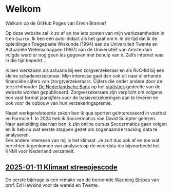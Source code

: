 # Welkom
Welkom op de GitHub Pages van Erwin Bramer!

Op deze website zal ik zo af en toe iets posten van mijn werkzaamheden in `R` en `Quarto`. Ik ben een auto-didact als het gaat om `R`. In de tijd dat ik de opleidingen Toegepaste Wiskunde (1994) aan de Universiteit Twente en Actuariële Wetenschappen (1997) aan de Universiteit van Amsterdam volgde werd er nog geen les gegeven met behulp van `R`. Zelfs internet was in die tijd beperkt... 
  
Ik ben werkzaam als actuaris bij een zorgverzekeraar en als RvC-lid bij een kleine schadeverzekeraar. Mijn interesse gaat dan ook uit naar allerhande financiële cijfers van (zorg)verzekeraars. Cijfers die onder andere door de toezichthouder [De Nederlandsche Bank](https://www.dnb.nl) op het [statistiek](https://www.dnb.nl/statistieken) gedeelte van de website worden gepubliceerd. Zorgverzekeraars zijn verplicht om volgens een vast format jaarcijfers voor de basisverzekeringen aan te leveren en ook voor de opbouw van hun verzekeringspremie.   
  
Naast werkgerelateerde zaken ben ik qua sporten geïnteresseerd in voetbal en Formule 1. In 2024 heb ik Soccermatics van David Sumpter gelezen. Naar aanleiding daarvan ben ik zijn online cursus Soccermatics gaan volgen en ik heb nu wat eerste stappen gezet om zogenaamde tracking data te analyseren.  
Een andere interesse van mij is het klimaat. Je zult dus ook af en toe wat berichten tegenkomen van analyses op de weerdata die bijvoorbeeld het KNMI voor Nederland verzamelt.

## [2025-01-11 Klimaat streepjescode](klimaat/20250111-warmingstripes.html)
De eerste bijdrage is een remake van de beroemde [Warming Stripes](https://showyourstripes.info) van prof. Ed Hawkins voor de wereld en Twente. 
